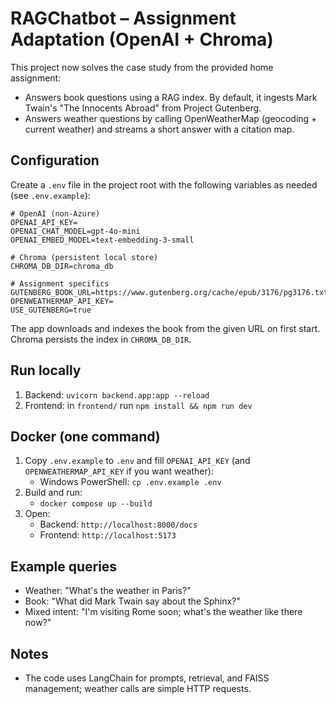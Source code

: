 # RAGChatbot – Assignment Adaptation (OpenAI + Chroma)

This project now solves the case study from the provided home assignment:

- Answers book questions using a RAG index. By default, it ingests Mark Twain's "The Innocents Abroad" from Project Gutenberg.
- Answers weather questions by calling OpenWeatherMap (geocoding + current weather) and streams a short answer with a citation map.

## Configuration

Create a `.env` file in the project root with the following variables as needed (see `.env.example`):

```
# OpenAI (non-Azure)
OPENAI_API_KEY=
OPENAI_CHAT_MODEL=gpt-4o-mini
OPENAI_EMBED_MODEL=text-embedding-3-small

# Chroma (persistent local store)
CHROMA_DB_DIR=chroma_db

# Assignment specifics
GUTENBERG_BOOK_URL=https://www.gutenberg.org/cache/epub/3176/pg3176.txt
OPENWEATHERMAP_API_KEY=
USE_GUTENBERG=true
```

The app downloads and indexes the book from the given URL on first start. Chroma persists the index in `CHROMA_DB_DIR`.

## Run locally

1. Backend: `uvicorn backend.app:app --reload`
2. Frontend: in `frontend/` run `npm install && npm run dev`

## Docker (one command)

1. Copy `.env.example` to `.env` and fill `OPENAI_API_KEY` (and `OPENWEATHERMAP_API_KEY` if you want weather):
   - Windows PowerShell: `cp .env.example .env`
2. Build and run:
   - `docker compose up --build`
3. Open:
   - Backend: `http://localhost:8000/docs`
   - Frontend: `http://localhost:5173`

## Example queries

- Weather: "What's the weather in Paris?"
- Book: "What did Mark Twain say about the Sphinx?"
- Mixed intent: "I'm visiting Rome soon; what's the weather like there now?"

## Notes

- The code uses LangChain for prompts, retrieval, and FAISS management; weather calls are simple HTTP requests.
